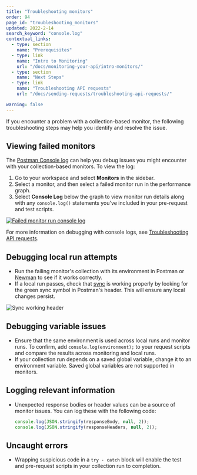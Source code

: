 ```yaml
---
title: "Troubleshooting monitors"
order: 94
page_id: "troubleshooting_monitors"
updated: 2022-2-14
search_keyword: "console.log"
contextual_links:
  - type: section
    name: "Prerequisites"
  - type: link
    name: "Intro to Monitoring"
    url: "/docs/monitoring-your-api/intro-monitors/"
  - type: section
    name: "Next Steps"
  - type: link
    name: "Troubleshooting API requests"
    url: "/docs/sending-requests/troubleshooting-api-requests/"

warning: false
---
```


If you encounter a problem with a collection-based monitor, the following troubleshooting steps may help you identify and resolve the issue.

## Viewing failed monitors

The [Postman Console log](/docs/monitoring-your-api/viewing-monitor-results/#console-log) can help you debug issues you might encounter with your collection-based monitors. To view the log:

1. Go to your workspace and select **Monitors** in the sidebar.
1. Select a monitor, and then select a failed monitor run in the performance graph.
1. Select **Console Log** below the graph to view monitor run details along with any `console.log()` statements you've included in your pre-request and test scripts.

[![Failed monitor run console log](https://assets.postman.com/postman-docs/monitor-console-log-failed-run.jpg)](https://assets.postman.com/postman-docs/monitor-console-log-failed-run.jpg)

For more information on debugging with console logs, see [Troubleshooting API requests](/docs/sending-requests/troubleshooting-api-requests/).

## Debugging local run attempts

* Run the failing monitor's collection with its environment in Postman or [Newman](/docs/running-collections/using-newman-cli/command-line-integration-with-newman/) to see if it works correctly.
* If a local run passes, check that [sync](/docs/getting-started/syncing/) is working properly by looking for the green sync symbol in Postman's header. This will ensure any local changes persist.

<img alt="Sync working header" src="https://assets.postman.com/postman-docs/header-sync-working-2.jpg"/>

## Debugging variable issues

* Ensure that the same environment is used across local runs and monitor runs. To confirm, add `console.log(environment);` to your request scripts and compare the results across monitoring and local runs.
* If your collection run depends on a saved global variable, change it to an environment variable. Saved global variables are not supported in monitors.

## Logging relevant information

* Unexpected response bodies or header values can be a source of monitor issues. You can log these with the following code:

    ```js
    console.log(JSON.stringify(responseBody, null, 2));
    console.log(JSON.stringify(responseHeaders, null, 2));
    ```

## Uncaught errors

* Wrapping suspicious code in a `try - catch` block will enable the test and pre-request scripts in your collection run to completion.
